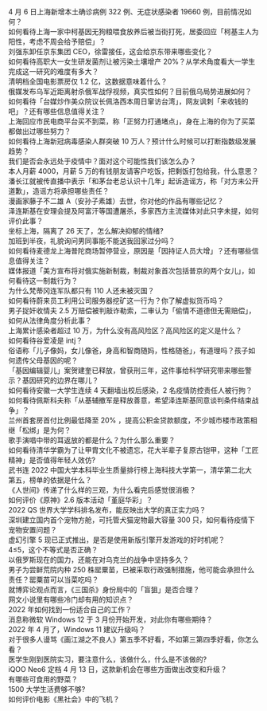4 月 6 日上海新增本土确诊病例 322 例、无症状感染者 19660 例，目前情况如何？  
如何看待上海一家中柯基因无狗粮喂食放养后被当街打死，居委回应「柯基主人为阳性，考虑不周会给予赔偿」？  
刘强东卸任京东集团 CEO，徐雷接任，这会给京东带来哪些变化？  
如何看待高职大一女生研发菌剂让被污染土壤增产 20%？从学术角度看大一学生完成这一研究的难度有多大？  
清明档全国电影票房仅 1.2 亿，这数据意味着什么？  
俄媒发布乌军近距离射杀俄军战俘视频，真实性如何？目前俄乌局势进展如何？  
如何看待「台媒炒作美众院议长佩洛西本周日窜访台湾」，网友讽刺「来收钱的吧」？还有哪些信息值得关注？  
上海回应市民电商平台买不到菜，称「正努力打通堵点」，身在上海的你为了买菜都做出过哪些努力？  
如何看待上海新冠病毒感染人群突破 10 万人？预计什么时候可以打断指数级发展趋势？  
我们是否会永远处于疫情中？面对这个可能性我们该怎么办？  
本人月薪 4000，月薪 5 万的有钱朋友请客户吃饭，把剩饭打包给我，什么意思？  
潘长江就被传直播中表示「和茅台老总认识十几年」起诉造谣方，称「对方未公开道歉」，造谣方将承担哪些责任？  
漫画家藤子不二雄 A（安孙子素雄）去世，你对他的作品有哪些记忆？  
泽连斯基在安理会提及阿富汗等国遭屠杀，多家西方主流媒体对此只字未提，如何评价此事？  
坐标上海，隔离了 26 天了，怎么解决抑郁的情绪?  
加班到半夜，礼貌询问男同事能不能送我回家过分吗？  
如何看待麦德龙上海普陀商场暂停营业，原因是「因持证人员大增」？还有哪些信息值得关注？  
媒体报道「美方宣布将对俄实施新制裁，制裁对象首次包括普京的两个女儿」，如何看待这一制裁行为？  
为什么梵蒂冈连军队都只有 110 人还未被灭国？  
如何看待蔚来员工利用公司服务器挖矿这一行为？你了解虚拟货币吗？  
男子捉奸收情夫 2.5 万赔偿被判敲诈勒索，二审认为「偷情不道德但无需赔偿」，如何从法律角度分析此事？  
上海累计感染者超过 10 万，为什么没有高风险区？高风险区的定义是什么？  
如何看待谷爱凌是 intj？  
俗语称「儿子像妈，女儿像爸，身高和智商随妈，性格随爸」，有道理吗？孩子如何遗传父母基因的呢？  
「基因编辑婴儿」案贺建奎已释放，曾获刑三年，这件事给科学研究带来哪些警示？基因研究的边界在哪儿？  
如何看待安徽一大学生连续 4 天翻墙出校后感染，2 名疫情防控责任人被行拘？  
如何看待佩斯科夫称「从基辅撤军是释放善意，希望泽连斯基同意谈判条件结束战争」？  
兰州首套房首付比例最低降至 20% ，提高公积金贷款额度，不少城市楼市政策相继「松绑」是为何？  
歌手演唱中带的耳返放的都是什么？为什么那么重要？  
如何看待清华学霸为了让甲胄文化不被遗忘，花大半辈子复原古铠甲，这种「工匠精神」是否值得年轻人效仿?  
武书连 2022 中国大学本科毕业生质量排行榜上海科技大学第一，清华第二北大第五，榜单的依据是什么？  
《人世间》传递了什么样的三观，为什么看完后感觉很消极？  
如何评价《原神》2.6 版本活动「堇庭华彩」？  
2022 QS 世界大学学科排名发布，能反映出大学的真正实力吗？  
深圳建立国内首个宠物方舱，可托管犬猫宠物最大容量 300 只，如何看待疫情下宠物安置问题？  
虚幻引擎 5 现已正式推出，是否是使用新版引擎开发游戏的好时机呢？  
4≤5，这个不等式是否正确？  
以俄罗斯现在的国力，还能在对乌克兰的战争中坚持多久？  
男子为尝鲜荒院内种 250 株罂粟苗，已被采取行政强制措施，他可能会承担什么责任？罂粟苗可以当菜吃吗？  
就博弈论观点而言，《三国杀》身份局中的「盲狙」是否合理？  
网文小说里有哪些冷门却有用的知识点？  
2022 年如何找到一份适合自己的工作？  
消息称微软 Windows 12 于 3 月份开始开发，对此你有哪些期待？  
2022 年 4 月了，Windows 11 建议升级吗？  
对于很多人谩骂《画江湖之不良人》第五季不好看，不如第三第四季好看，你怎么看？  
医学生刚到医院实习，要注意什么，该做什么，什么是不该做的?  
iQOO Neo6 定档 4 月 13 日，这款新机会在哪些方面做出改变和升级？  
有哪些可食用的野菜？  
1500 大学生活费够不够?  
如何评价电影《黑社会》中的飞机？  
